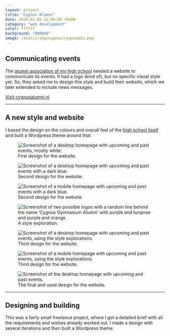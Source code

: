 ```yaml
---
layout: project
title: "Cygnus Alumni"
date: 2019-01-05 12:00:00 +0100
category: "web development"
color: ffffff
background: "000066"
image: /static/img/cygnus/cygnus@2x.png
---
```


## Communicating events

The [alumni association of my high school](https://cygnusalumni.nl) needed a website to communicate its events. It had a logo (kind of), but no specific visual style yet. So, they asked me to design this style and build their website, which we later extended to include news messages.

<a href="https://cygnusalumni.nl" class="button" target="_blank">Visit cygnusalumni.nl</a>

---

## A new style and website

I based the design on the colours and overall feel of the [high school itself](http://www.cygnusgymnasium.nl/) and built a Wordpress theme around that.

<div class="project__picture-group">

  <figure class="project__picture">
    <img class="project__image lazy" alt="Screenshot of a desktop homepage with upcoming and past events, mostly white."
      data-srcset="/static/img/cygnus/desktop-1.png 1x,
        /static/img/cygnus/desktop-1@2x.png 2x"
      src="/static/img/placeholder.jpg"
      data-src="/static/img/cygnus/desktop-1.png">
    <figcaption class="project__caption">
      First design for the website.
    </figcaption>
  </figure>

  <figure class="project__picture">
    <img class="project__image lazy" alt="Screenshot of a desktop homepage with upcoming and past events with a dark blue."
      data-srcset="/static/img/cygnus/desktop-2.png 1x,
        /static/img/cygnus/desktop-2.png 2x"
      src="/static/img/placeholder.jpg"
      data-src="/static/img/cygnus/desktop-2.png">
    <figcaption class="project__caption">
      Second design for the website.
    </figcaption>
  </figure>

  <figure class="project__picture">
    <img class="project__image lazy" alt="Screenshot of a mobile homepage with upcoming and past events with a dark blue."
      data-srcset="/static/img/cygnus/mobile-2.png 1x,
        /static/img/cygnus/mobile-2.png 2x"
      src="/static/img/placeholder.jpg"
      data-src="/static/img/cygnus/mobile-2.png">
    <figcaption class="project__caption">
      Second design for the website.
    </figcaption>
  </figure>

  <figure class="project__picture">
    <img class="project__image lazy" alt="Screenshot of two possible logos with a random line behind the name ‘Cygnus Gymnasium Alumni’ with purple and turqoise and purple and orange."
      data-srcset="/static/img/cygnus/style-exploration.png 1x,
        /static/img/cygnus/style-exploration.png 2x"
      src="/static/img/placeholder.jpg"
      data-src="/static/img/cygnus/style-exploration.png">
    <figcaption class="project__caption">
      A style exploration.
    </figcaption>
  </figure>

  <figure class="project__picture">
    <img class="project__image lazy" alt="Screenshot of a desktop homepage with upcoming and past events, using the style explorations."
      data-srcset="/static/img/cygnus/desktop-3.png 1x,
        /static/img/cygnus/desktop-3.png 2x"
      src="/static/img/placeholder.jpg"
      data-src="/static/img/cygnus/desktop-3.png">
    <figcaption class="project__caption">
      Third design for the website.
    </figcaption>
  </figure>

  <figure class="project__picture">
    <img class="project__image lazy" alt="Screenshot of a mobile homepage with upcoming and past events, using the style explorations."
      data-srcset="/static/img/cygnus/mobile-3.png 1x,
        /static/img/cygnus/mobile-3.png 2x"
      src="/static/img/placeholder.jpg"
      data-src="/static/img/cygnus/mobile-3.png">
    <figcaption class="project__caption">
      Third design for the website.
    </figcaption>
  </figure>

  <figure class="project__picture">
    <img class="project__image lazy" alt="Screenshot of the desktop homepage with upcoming and past events."
      data-srcset="/static/img/cygnus/frontpage.png 1x,
        /static/img/cygnus/frontpage@2x.png 2x"
      src="/static/img/placeholder.jpg"
      data-src="/static/img/cygnus/frontpage.png">
    <figcaption class="project__caption">
      The final and used design for the website.
    </figcaption>
  </figure>

</div>


---

## Designing and building

This was a fairly small freelance project, where I got a detailed brief with all the requirements and wishes already worked out. I made a design with several iterations and then built a Wordpress theme.
